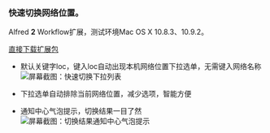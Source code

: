 ### 快速切换网络位置。


Alfred **2** Workflow扩展，测试环境Mac OS X 10.8.3、10.9.2。

 [直接下载扩展包](https://raw.github.com/gyk001/alfred-switch-network-location/file/switch-location-last.alfredworkflow)

<!-- [访问主页](http://www.guoyukun.cn/alfred-workflow)  -->

* 默认关键字loc，键入loc自动出现本机网络位置下拉选单，无需键入网络名称
 ![屏幕截图：快速切换下拉列表](https://raw.github.com/gyk001/alfred-switch-network-location/file/switch_list.png)

* 下拉选单自动排除当前网络位置，减少选项，智能方便

* 通知中心气泡提示，切换结果一目了然
 ![屏幕截图：切换结果通知中心气泡提示](https://raw.github.com/gyk001/alfred-switch-network-location/file/notify.png)


